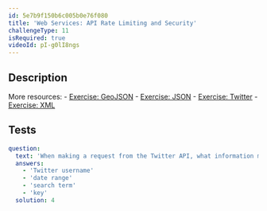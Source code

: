 ```yaml
---
id: 5e7b9f150b6c005b0e76f080
title: 'Web Services: API Rate Limiting and Security'
challengeType: 11
isRequired: true
videoId: pI-g0lI8ngs
---
```


## Description
<section id='description'>
More resources:
- <a href="https://www.youtube.com/watch?v=TJGJN0T8tak" target='_blank'>Exercise: GeoJSON</a>
- <a href="https://www.youtube.com/watch?v=vTmw5RtfGMY" target='_blank'>Exercise: JSON</a>
- <a href="https://www.youtube.com/watch?v=2c7YwhvpCro" target='_blank'>Exercise: Twitter</a>
- <a href="https://www.youtube.com/watch?v=AopYOlDa-vY" target='_blank'>Exercise: XML</a>
</section>

## Tests
<section id='tests'>

```yml
question:
  text: 'When making a request from the Twitter API, what information must always be sent with the request?'
  answers:
    - 'Twitter username'
    - 'date range'
    - 'search term'
    - 'key'
  solution: 4
  
```

</section>
